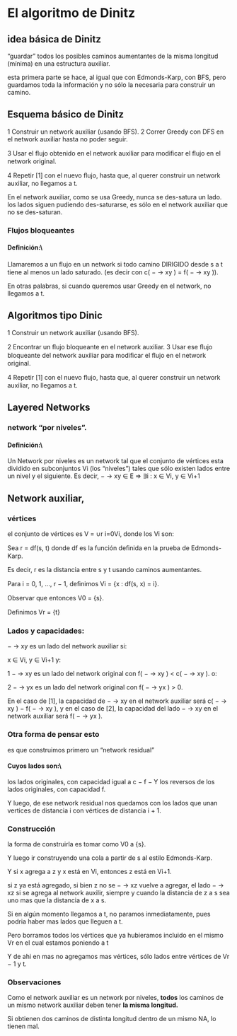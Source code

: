 # El algoritmo de Dinitz

## idea básica de Dinitz
“guardar” todos los posibles caminos aumentantes de la misma longitud (mínima) en una estructura auxiliar.

esta primera parte se hace, al igual que con Edmonds-Karp, con BFS, pero guardamos toda la información y no sólo la necesaria para construir un camino.


## Esquema básico de Dinitz

1 Construir un network auxiliar (usando BFS).
2 Correr Greedy con DFS en el network auxiliar hasta no poder seguir.

3 Usar el ﬂujo obtenido en el network auxiliar para modiﬁcar el ﬂujo en el network original.

4 Repetir [1] con el nuevo ﬂujo, hasta que, al querer construir un network auxiliar, no llegamos a t.

En el network auxiliar, como se usa Greedy, nunca se des-satura un lado.
los lados siguen pudiendo des-saturarse, es sólo en el network auxiliar que no se des-saturan.


### Flujos bloqueantes


#### Deﬁnición:\
Llamaremos a un ﬂujo en un network
si todo camino DIRIGIDO desde s a t tiene al menos un lado
saturado. (es decir con c(  $-$ → xy ) = f(  $-$ → xy )).

En otras palabras, si cuando queremos usar Greedy en el network, no llegamos a t.


## Algoritmos tipo Dinic

1 Construir un network auxiliar (usando BFS).

2 Encontrar un ﬂujo bloqueante en el network auxiliar.
3 Usar ese ﬂujo bloqueante del network auxiliar para modiﬁcar el ﬂujo en el network original.

4 Repetir [1] con el nuevo ﬂujo, hasta que, al querer construir un network auxiliar, no llegamos a t.


## Layered Networks


### network “por niveles”.


#### Deﬁnición:\
Un Network por niveles es un network tal que el conjunto de vértices esta dividido en subconjuntos Vi (los “niveles”) tales que sólo existen lados entre un nivel y el siguiente.
Es decir,  $-$ → xy  $\in$  E ⇒ ∃i : x  $\in$  Vi, y  $\in$  Vi+1


## Network auxiliar,

### vértices

el conjunto de vértices es V = ∪r i=0Vi, donde los Vi son:

Sea r = df(s, t) donde df es la función deﬁnida en la prueba de Edmonds-Karp.

Es decir, r es la distancia entre s y t usando caminos aumentantes.

Para i = 0, 1, ..., r  $-$  1, deﬁnimos Vi = {x : df(s, x) = i}.

Observar que entonces V0 = {s}.

Deﬁnimos Vr = {t}


### Lados y capacidades:
 $-$ → xy es un lado del network auxiliar si:

x  $\in$  Vi, y  $\in$  Vi+1
y:

1  $-$ → xy es un lado del network original con f(  $-$ → xy ) < c(  $-$ → xy ).
o:

2  $-$ → yx es un lado del network original con f(  $-$ → yx ) > 0.

En el caso de [1], la capacidad de  $-$ → xy en el network
auxiliar será c(  $-$ → xy )  $-$  f(  $-$ → xy ), y en el caso de [2], la
capacidad del lado  $-$ → xy en el network auxiliar será f(  $-$ → yx ).


### Otra forma de pensar esto
es que construimos primero un “network residual”

#### Cuyos lados son:\

los lados originales, con capacidad igual a c  $-$  f
 $-$  Y los reversos de los lados originales, con capacidad f.

Y luego, de ese network residual nos quedamos con los lados que unan vertices de distancia i con vértices de distancia i + 1.


### Construcción

la forma de construirla es tomar como V0 a {s}.

Y luego ir construyendo una cola a partir de s al estilo Edmonds-Karp.

Y si x agrega a z y x está en Vi, entonces z está en Vi+1.

si z ya está agregado, si bien z no se  $-$ → xz vuelve a agregar, el lado  $-$ → xz si se agrega al network auxilir, siempre y cuando la distancia de z a s sea uno mas que la distancia de x a s.

Si en algún momento llegamos a t, no paramos inmediatamente, pues podria haber mas lados que lleguen a t.

Pero borramos todos los vértices que ya hubieramos incluido en el mismo Vr en el cual estamos poniendo a t

Y de ahi en mas no agregamos mas vértices, sólo lados entre vértices de Vr $-$ 1 y t.


### Observaciones

Como el network auxiliar es un network por niveles,
**todos**
los caminos de un mismo network auxiliar deben tener
**la misma longitud.**

Si obtienen dos caminos de distinta longitud dentro de un mismo NA, lo tienen mal.
